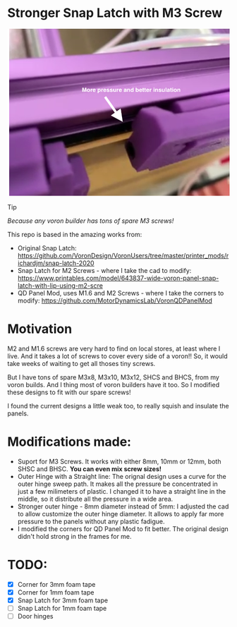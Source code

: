 # Stronger Snap Latch with M3 Screw 

![Snap Latch Pressure](Images/pressure.png)

> [!TIP]
> *Because any voron builder has tons of spare M3 screws!*

This repo is based in the amazing works from:

 - Original Snap Latch: https://github.com/VoronDesign/VoronUsers/tree/master/printer_mods/richardjm/snap-latch-2020
 - Snap Latch for M2 Screws - where I take the cad to modify: https://www.printables.com/model/643837-wide-voron-panel-snap-latch-with-lip-using-m2-scre
 - QD Panel Mod, uses M1.6 and M2 Screws - where I take the corners to modify: https://github.com/MotorDynamicsLab/VoronQDPanelMod

# Motivation

M2 and M1.6 screws are very hard to find on local stores, at least where I live. And it takes a lot of screws to cover every
side of a voron!! So, it would take weeks of waiting to get all thoses tiny screws.

But I have tons of spare M3x8, M3x10, M3x12, SHCS and BHCS, from my voron builds. And I thing most of voron builders have it too. 
So I modified these designs to fit with our spare screws!

I found the current designs a little weak too, to really squish and insulate the panels.

# Modifications made:

- Suport for M3 Screws. It works with either 8mm, 10mm or 12mm, both SHSC and BHSC. **You can even mix screw sizes!**
- Outer Hinge with a Straight line: The orignal design uses a curve for the outer hinge sweep path. It makes all the pressure be concentrated in just a
   few milimeters of plastic. I changed it to have a straight line in the middle, so it distribute all the pressure in a wide area. 
- Stronger outer hinge - 8mm diameter instead of 5mm: I adjusted the cad to allow customize the outer hinge diameter. 
It allows to apply far more pressure to the panels without any plastic fadigue.
- I modified the corners for QD Panel Mod to fit better. The original design didn't hold strong in the frames for me.

# TODO:

- [x] Corner for 3mm foam tape
- [x] Corner for 1mm foam tape
- [x] Snap Latch for 3mm foam tape
- [ ] Snap Latch for 1mm foam tape
- [ ] Door hinges
